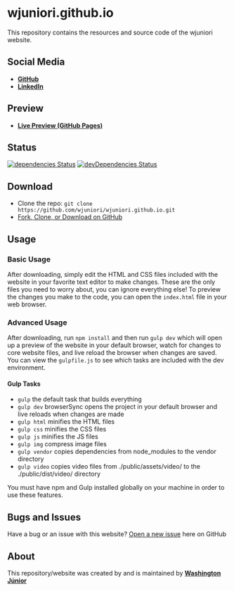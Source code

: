 # wjuniori.github.io

This repository contains the resources and source code of the wjuniori website.

## Social Media

* **[GitHub](https://github.com/wjuniori/)** 
* **[LinkedIn](https://www.linkedin.com/in/wjuniori/)**

## Preview

* **[Live Preview (GitHub Pages)](https://wjuniori.github.io/)**

## Status

[![dependencies Status](https://david-dm.org/wjuniori/wjuniori.github.io/status.svg)](https://david-dm.org/wjuniori/wjuniori.github.io)
[![devDependencies Status](https://david-dm.org/wjuniori/wjuniori.github.io/dev-status.svg)](https://david-dm.org/wjuniori/wjuniori.github.io?type=dev)

## Download

* Clone the repo: `git clone https://github.com/wjuniori/wjuniori.github.io.git`
* [Fork, Clone, or Download on GitHub](https://github.com/wjuniori/wjuniori.github.io)

## Usage

### Basic Usage

After downloading, simply edit the HTML and CSS files included with the website in your favorite text editor to make changes. These are the only files you need to worry about, you can ignore everything else! To preview the changes you make to the code, you can open the `index.html` file in your web browser.

### Advanced Usage

After downloading, run `npm install` and then run `gulp dev` which will open up a preview of the website in your default browser, watch for changes to core website files, and live reload the browser when changes are saved. You can view the `gulpfile.js` to see which tasks are included with the dev environment.

#### Gulp Tasks

- `gulp` the default task that builds everything
- `gulp dev` browserSync opens the project in your default browser and live reloads when changes are made
- `gulp html` minifies the HTML files
- `gulp css` minifies the CSS files
- `gulp js` minifies the JS files
- `gulp img` compress image files
- `gulp vendor` copies dependencies from node_modules to the vendor directory
- `gulp video` copies video files from ./public/assets/video/ to the ./public/dist/video/ directory

You must have npm and Gulp installed globally on your machine in order to use these features.

## Bugs and Issues

Have a bug or an issue with this website? [Open a new issue](https://github.com/wjuniori/wjuniori.github.io/issues) here on GitHub

## About

This repository/website was created by and is maintained by **[Washington Júnior](https://github.com/wjuniori/)**

